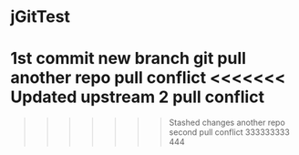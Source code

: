 # jGitTest
1st commit
new branch
git pull another repo
pull conflict
<<<<<<< Updated upstream
2 pull conflict
=======
>>>>>>> Stashed changes
another repo second pull conflict
333333333
444
